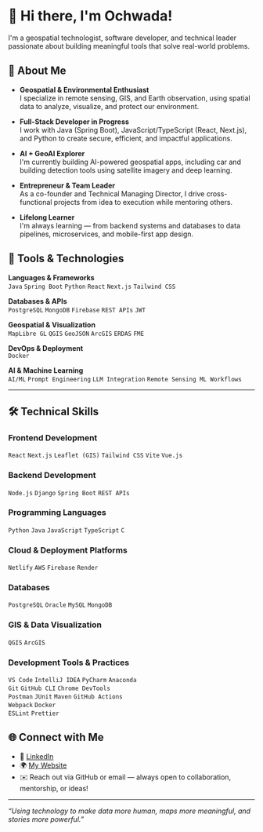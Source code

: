 
# 👋 Hi there, I'm  Ochwada!

 I'm a geospatial technologist, software developer, and technical leader passionate about building meaningful tools that solve real-world problems.

## 🧭 About Me

-  **Geospatial & Environmental Enthusiast**  
  I specialize in remote sensing, GIS, and Earth observation, using spatial data to analyze, visualize, and protect our environment.

-  **Full-Stack Developer in Progress**  
  I work with Java (Spring Boot), JavaScript/TypeScript (React, Next.js), and Python to create secure, efficient, and impactful applications.

-  **AI + GeoAI Explorer**  
  I'm currently building AI-powered geospatial apps, including car and building detection tools using satellite imagery and deep learning.

-  **Entrepreneur & Team Leader**  
  As a co-founder and Technical Managing Director, I drive cross-functional projects from idea to execution while mentoring others.

-  **Lifelong Learner**  
  I'm always learning — from backend systems and databases to data pipelines, microservices, and mobile-first app design.

## 🔧 Tools & Technologies

**Languages & Frameworks**  
`Java` `Spring Boot` `Python` `React` `Next.js` `Tailwind CSS`

**Databases & APIs**  
`PostgreSQL` `MongoDB` `Firebase` `REST APIs` `JWT`

**Geospatial & Visualization**  
`MapLibre GL` `QGIS` `GeoJSON` `ArcGIS` `ERDAS` `FME`

**DevOps & Deployment**  
`Docker`

**AI & Machine Learning**  
`AI/ML` `Prompt Engineering` `LLM Integration` `Remote Sensing ML Workflows`

---

## 🛠️ Technical Skills

### **Frontend Development**
`React` `Next.js` `Leaflet (GIS)` `Tailwind CSS` `Vite` `Vue.js`

### **Backend Development**
`Node.js` `Django` `Spring Boot` `REST APIs`

### **Programming Languages**
`Python` `Java` `JavaScript` `TypeScript` `C`

### **Cloud & Deployment Platforms**
`Netlify` `AWS` `Firebase` `Render`

### **Databases**
`PostgreSQL` `Oracle` `MySQL` `MongoDB`

### **GIS & Data Visualization**
`QGIS` `ArcGIS`

### **Development Tools & Practices**
`VS Code` `IntelliJ IDEA` `PyCharm` `Anaconda`  
`Git` `GitHub CLI` `Chrome DevTools`  
`Postman` `JUnit` `Maven` `GitHub Actions`  
`Webpack` `Docker`  
`ESLint` `Prettier`



## 🌐 Connect with Me

- 💼 [LinkedIn](https://www.linkedin.com/in/ochwada-l-66630a36/)
- 🌍 [My Website](https://linda-ochwada.netlify.app/)
- ✉️ Reach out via GitHub or email — always open to collaboration, mentorship, or ideas!

---

_“Using technology to make data more human, maps more meaningful, and stories more powerful.”_




<!--
[More about me](https://linda-ochwada.netlify.app/)

Check out my portfolio <a href="https://ochwada.github.io" target="_blank">Ochwada.linda</a>.




**Ochwada/ochwada** is a ✨ _special_ ✨ repository because its `README.md` (this file) appears on your GitHub profile.

Here are some ideas to get you started:

- 🔭 I’m currently working on ...
- 🌱 I’m currently learning ...
- 👯 I’m looking to collaborate on ...
- 🤔 I’m looking for help with ...
- 💬 Ask me about ...
- 📫 How to reach me: ...
- 😄 Pronouns: ...
- ⚡ Fun fact: ...
-->
